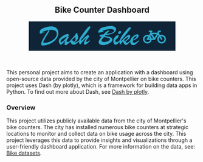 <div align="center">

## Bike Counter Dashboard

![bike](static/bike3.jpg)
</div>

<!-- <figure align="center" style="box-shadow: 0px 0px 10px rgba(0,0,0,1);">
  <img src="static/bike3.jpg" alt="bike">
</figure> -->


<br>

This personal project aims to create an application with a dashboard using open-source data provided by the city of Montpellier on bike counters. This project uses Dash (by plotly), which is a framework for building data apps in Python. To find out more about Dash, see [Dash by plotly](https://dash.plotly.com/).

### Overview
This project utilizes publicly available data from the city of Montpellier's bike counters. The city has installed numerous bike counters at strategic locations to monitor and collect data on bike usage across the city. This project leverages this data to provide insights and visualizations through a user-friendly dashboard application. For more information on the data, see: [Bike datasets](https://data.montpellier3m.fr/dataset/comptages-velo-et-pieton-issus-des-compteurs-de-velo).

